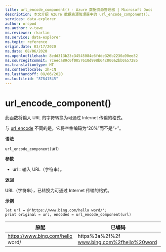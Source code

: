 ```yaml
---
title: url_encode_component() - Azure 数据资源管理器 | Microsoft Docs
description: 本文介绍 Azure 数据资源管理器中的 url_encode_component()。
services: data-explorer
author: orspod
ms.author: v-tawe
ms.reviewer: rkarlin
ms.service: data-explorer
ms.topic: reference
origin.date: 03/17/2020
ms.date: 08/06/2020
ms.openlocfilehash: 8edd313b23c34545084e6fdde326b2230a90ee32
ms.sourcegitcommit: 7ceeca89c0f0057610d998b64c000a2bb0a57285
ms.translationtype: HT
ms.contentlocale: zh-CN
ms.lasthandoff: 08/06/2020
ms.locfileid: "87841545"
---
```

# <a name="url_encode_component"></a>url_encode_component()

此函数将输入 URL 的字符转换为可通过 Internet 传输的格式。

与 [url_encode](./urlencodefunction.md) 不同的是，它将空格编码为“20%”而不是“+”。

**语法**

`url_encode_component(`url`)`

**参数**

* url：输入 URL（字符串）。  

**返回**

URL（字符串），已转换为可通过 Internet 传输的格式。

**示例**

```kusto
let url = @'https://www.bing.com/hello word/';
print original = url, encoded = url_encode_component(url)
```

|原配|已编码|
|---|---|
|https://www.bing.com/hello word/|https%3a%2f%2f www.bing.com%2fhello%20word|


 